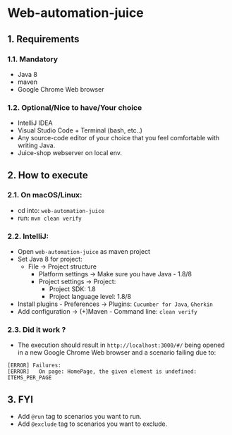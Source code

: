 # Web-automation-juice

## 1. Requirements
### 1.1. Mandatory
* Java 8
* maven
* Google Chrome Web browser
### 1.2. Optional/Nice to have/Your choice
* IntelliJ IDEA
* Visual Studio Code + Terminal (bash, etc..)
* Any source-code editor of your choice that you feel comfortable with writing Java.
* Juice-shop webserver on local env.
## 2. How to execute
### 2.1. On macOS/Linux:
* cd into: `web-automation-juice`
* run: `mvn clean verify`
### 2.2. IntelliJ:
* Open `web-automation-juice` as maven project
* Set Java 8 for project:
  * File -> Project structure
      * Platform settings -> Make sure you have Java - 1.8/8
      * Project settings -> Project:
        * Project SDK: 1.8
        * Project language level: 1.8/8
* Install plugins - Preferences -> Plugins: `Cucumber for Java`, `Gherkin`
* Add configuration -> (+)Maven - Command line: `clean verify`
### 2.3. Did it work ?
* The execution should result in `http://localhost:3000/#/` being opened in a new Google Chrome Web browser and a scenario failing due to:
```
[ERROR] Failures:
[ERROR]   On page: HomePage, the given element is undefined: ITEMS_PER_PAGE
```
## 3. FYI
* Add `@run` tag to scenarios you want to run.<br>
* Add `@exclude` tag to scenarios you want to exclude.<br>